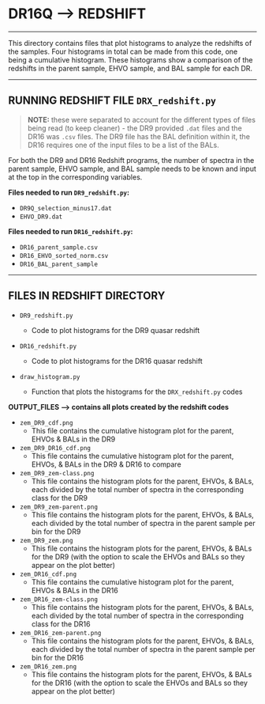 # DR16Q --> REDSHIFT

------------------------------------------------------------------------------------------------------------------------------------------------------------------------------------------------------

This directory contains files that plot histograms to analyze the redshifts of the samples. Four histograms in total can be made from this code, one being a cumulative histogram. These histograms show a comparison of the redshifts in the parent sample, EHVO sample, and BAL sample for each DR. 

------------------------------------------------------------------------------------------------------------------------------------------------------------------------------------------------------
## RUNNING REDSHIFT FILE `DRX_redshift.py`

> **NOTE:** these were separated to account for the different types of files being read (to keep cleaner) - the DR9 provided `.dat` files and the DR16 was `.csv` files. The DR9 file has the BAL definition within it, the DR16 requires one of the input files to be a list of the BALs.

For both the DR9 and DR16 Redshift programs, the number of spectra in the parent sample, EHVO sample, and BAL sample needs to be known and input at the top in the corresponding variables. 

**Files needed to run `DR9_redshift.py`:**
- `DR9Q_selection_minus17.dat`
- `EHVO_DR9.dat`

**Files needed to run `DR16_redshift.py`:**
- `DR16_parent_sample.csv`
- `DR16_EHVO_sorted_norm.csv`
- `DR16_BAL_parent_sample`

------------------------------------------------------------------------------------------------------------------------------------------------------------------------------------------------------
## FILES IN REDSHIFT DIRECTORY

- `DR9_redshift.py`
    - Code to plot histograms for the DR9 quasar redshift

- `DR16_redshift.py`
    - Code to plot histograms for the DR16 quasar redshift

- `draw_histogram.py`
    - Function that plots the histograms for the `DRX_redshift.py` codes

**OUTPUT_FILES --> contains all plots created by the redshift codes**
- `zem_DR9_cdf.png`
    - This file contains the cumulative histogram plot for the parent, EHVOs & BALs in the DR9
- `zem_DR9_DR16_cdf.png`
    - This file contains the cumulative histogram plot for the parent, EHVOs, & BALs in the DR9 & DR16 to compare
- `zem_DR9_zem-class.png`
    - This file contains the histogram plots for the parent, EHVOs, & BALs, each divided by the total number of spectra in the corresponding class for the DR9
- `zem_DR9_zem-parent.png`
    - This file contains the histogram plots for the parent, EHVOs, & BALs, each divided by the total number of spectra in the parent sample per bin for the DR9
- `zem_DR9_zem.png`
    - This file contains the histogram plots for the parent, EHVOs, & BALs for the DR9 (with the option to scale the EHVOs and BALs so they appear on the plot better)
- `zem_DR16_cdf.png`
    - This file contains the cumulative histogram plot for the parent, EHVOs & BALs in the DR16
- `zem_DR16_zem-class.png`
    - This file contains the histogram plots for the parent, EHVOs, & BALs, each divided by the total number of spectra in the corresponding class for the DR16
- `zem_DR16_zem-parent.png`
    - This file contains the histogram plots for the parent, EHVOs, & BALs, each divided by the total number of spectra in the parent sample per bin for the DR16
- `zem_DR16_zem.png`
    - This file contains the histogram plots for the parent, EHVOs, & BALs for the DR16 (with the option to scale the EHVOs and BALs so they appear on the plot better)